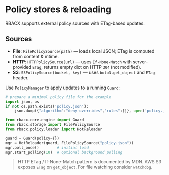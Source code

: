 
# Policy stores & reloading

RBACX supports external policy sources with ETag-based updates.

## Sources

- **File**: `FilePolicySource(path)` — loads local JSON; ETag is computed from content & mtime.
- **HTTP**: `HTTPPolicySource(url)` — uses `If-None-Match` with server-provided `ETag`, returns empty dict on HTTP `304` (not modified).
- **S3**: `S3PolicySource(bucket, key)` — uses `boto3.get_object` and `ETag` header.

Use `PolicyManager` to apply updates to a running `Guard`:

```python
# prepare a minimal policy file for the example
import json, os
if not os.path.exists('policy.json'):
    json.dump({"algorithm":"deny-overrides","rules":[]}, open('policy.json','w'))

from rbacx.core.engine import Guard
from rbacx.storage import FilePolicySource
from rbacx.policy.loader import HotReloader

guard = Guard(policy={})
mgr = HotReloader(guard, FilePolicySource("policy.json"))
mgr.poll_once()        # initial load
mgr.start_polling(10)  # optional background polling
```

> HTTP ETag / If-None-Match pattern is documented by MDN. AWS S3 exposes `ETag` on `get_object`. For file watching consider `watchdog`.
